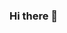### Hi there 👋

<!--
**DipThaiDev/DipThaiDev** is a ✨ _special_ ✨ repository because its `README.md` (this file) appears on your GitHub profile.

Here are some ideas to get you started:

- 🔭 I’m currently working on an economics research at IFD.
- 🌱 I’m currently learning fronend web development.
- 👯 I’m looking to collaborate on learning basic frontend web development.
- 📫 How to reach me: Krittaroek Pingwang (Facebook)
-->
